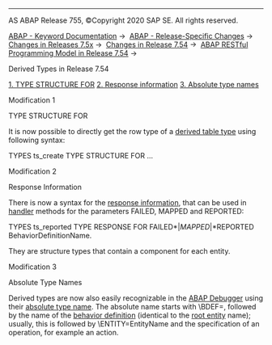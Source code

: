   

* * *

AS ABAP Release 755, ©Copyright 2020 SAP SE. All rights reserved.

[ABAP - Keyword Documentation](javascript:call_link\('abenabap.htm'\)) →  [ABAP - Release-Specific Changes](javascript:call_link\('abennews.htm'\)) →  [Changes in Releases 7.5x](javascript:call_link\('abennews-75.htm'\)) →  [Changes in Release 7.54](javascript:call_link\('abennews-754.htm'\)) →  [ABAP RESTful Programming Model in Release 7.54](javascript:call_link\('abennews-754-restful.htm'\)) → 

Derived Types in Release 7.54

[1\. TYPE STRUCTURE FOR](#!ABAP_MODIFICATION_1@1@)
[2\. Response information](#!ABAP_MODIFICATION_2@2@)
[3\. Absolute type names](#!ABAP_MODIFICATION_3@3@)

Modification 1

TYPE STRUCTURE FOR

It is now possible to directly get the row type of a [derived table type](javascript:call_link\('abenspecific_derived_types.htm'\)) using following syntax:

TYPES ts\_create TYPE STRUCTURE FOR ...

Modification 2

Response Information

There is now a syntax for the [response information](javascript:call_link\('abenrpm_export_parameters.htm'\)), that can be used in [handler](javascript:call_link\('abenabp_handler_class.htm'\)) methods for the parameters FAILED, MAPPED and REPORTED:

TYPES ts\_reported TYPE RESPONSE FOR FAILED*|*MAPPED*|*REPORTED BehaviorDefinitionName.

They are structure types that contain a component for each entity.

Modification 3

Absolute Type Names

Derived types are now also easily recognizable in the [ABAP Debugger](javascript:call_link\('abenabap_debugger_glosry.htm'\) "Glossary Entry") using their [absolute type name](javascript:call_link\('abenvariables_derived_types.htm'\)). The absolute name starts with \\BDEF=, followed by the name of the [behavior definition](javascript:call_link\('abencds_behavior_definition_glosry.htm'\) "Glossary Entry") (identical to the [root entity](javascript:call_link\('abenroot_entity_glosry.htm'\) "Glossary Entry") name); usually, this is followed by \\ENTITY=EntityName and the specification of an operation, for example an action.